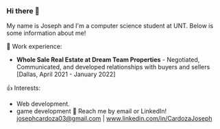 ### Hi there 👋
My name is Joseph and I'm a computer science student at UNT. Below is some information about me!

💼 Work experience: <br>
- **Whole Sale Real Estate at Dream Team Properties** - Negotiated, Communicated, and developed relationships with buyers and sellers [Dallas, April 2021 - January 2022]

👍 Interests:
- Web development.
- game development 
💬 Reach me by email or LinkedIn! josephcardoza03@gmail.com | www.linkedin.com/in/CardozaJoseph

